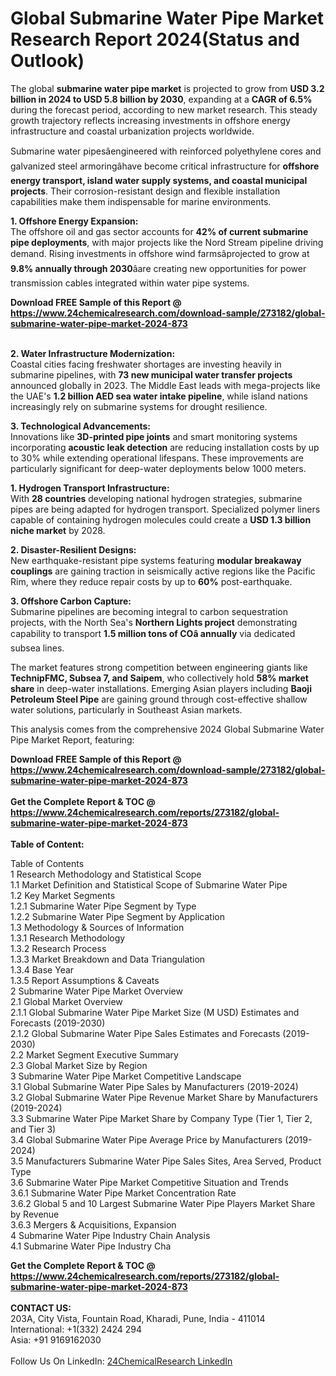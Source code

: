 <h1>Global Submarine Water Pipe Market Research Report 2024(Status and Outlook)</h1><p>The global <strong>submarine water pipe market</strong> is projected to grow from <strong>USD 3.2 billion in 2024 to USD 5.8 billion by 2030</strong>, expanding at a <strong>CAGR of 6.5%</strong> during the forecast period, according to new market research. This steady growth trajectory reflects increasing investments in offshore energy infrastructure and coastal urbanization projects worldwide.</p><p>Submarine water pipesâengineered with reinforced polyethylene cores and galvanized steel armoringâhave become critical infrastructure for <strong>offshore energy transport, island water supply systems, and coastal municipal projects</strong>. Their corrosion-resistant design and flexible installation capabilities make them indispensable for marine environments.</p><p><strong>1. Offshore Energy Expansion:</strong><br>
The offshore oil and gas sector accounts for <strong>42% of current submarine pipe deployments</strong>, with major projects like the Nord Stream pipeline driving demand. Rising investments in offshore wind farmsâprojected to grow at <strong>9.8% annually through 2030</strong>âare creating new opportunities for power transmission cables integrated within water pipe systems.</p><div><b>Download FREE Sample of this Report @ 
            <a href="https://www.24chemicalresearch.com/download-sample/273182/global-submarine-water-pipe-market-2024-873">
            https://www.24chemicalresearch.com/download-sample/273182/global-submarine-water-pipe-market-2024-873</a></b></div><br><p><strong>2. Water Infrastructure Modernization:</strong><br>
Coastal cities facing freshwater shortages are investing heavily in submarine pipelines, with <strong>73 new municipal water transfer projects</strong> announced globally in 2023. The Middle East leads with mega-projects like the UAE's <strong>1.2 billion AED sea water intake pipeline</strong>, while island nations increasingly rely on submarine systems for drought resilience.</p><p><strong>3. Technological Advancements:</strong><br>
Innovations like <strong>3D-printed pipe joints</strong> and smart monitoring systems incorporating <strong>acoustic leak detection</strong> are reducing installation costs by up to 30% while extending operational lifespans. These improvements are particularly significant for deep-water deployments below 1000 meters.</p><p><strong>1. Hydrogen Transport Infrastructure:</strong><br>
With <strong>28 countries</strong> developing national hydrogen strategies, submarine pipes are being adapted for hydrogen transport. Specialized polymer liners capable of containing hydrogen molecules could create a <strong>USD 1.3 billion niche market</strong> by 2028.</p><p><strong>2. Disaster-Resilient Designs:</strong><br>
New earthquake-resistant pipe systems featuring <strong>modular breakaway couplings</strong> are gaining traction in seismically active regions like the Pacific Rim, where they reduce repair costs by up to <strong>60%</strong> post-earthquake.</p><p><strong>3. Offshore Carbon Capture:</strong><br>
Submarine pipelines are becoming integral to carbon sequestration projects, with the North Sea's <strong>Northern Lights project</strong> demonstrating capability to transport <strong>1.5 million tons of COâ annually</strong> via dedicated subsea lines.</p><p>The market features strong competition between engineering giants like <strong>TechnipFMC, Subsea 7, and Saipem</strong>, who collectively hold <strong>58% market share</strong> in deep-water installations. Emerging Asian players including <strong>Baoji Petroleum Steel Pipe</strong> are gaining ground through cost-effective shallow water solutions, particularly in Southeast Asian markets.</p><p>This analysis comes from the comprehensive 2024 Global Submarine Water Pipe Market Report, featuring:
</p><div><b>Download FREE Sample of this Report @ 
            <a href="https://www.24chemicalresearch.com/download-sample/273182/global-submarine-water-pipe-market-2024-873">
            https://www.24chemicalresearch.com/download-sample/273182/global-submarine-water-pipe-market-2024-873</a></b></div><br><div><b>Get the Complete Report & TOC @ 
            <a href="https://www.24chemicalresearch.com/reports/273182/global-submarine-water-pipe-market-2024-873">
            https://www.24chemicalresearch.com/reports/273182/global-submarine-water-pipe-market-2024-873</a></b></div><br>
            <b>Table of Content:</b><p>Table of Contents<br />
1 Research Methodology and Statistical Scope<br />
1.1 Market Definition and Statistical Scope of Submarine Water Pipe<br />
1.2 Key Market Segments<br />
1.2.1 Submarine Water Pipe Segment by Type<br />
1.2.2 Submarine Water Pipe Segment by Application<br />
1.3 Methodology & Sources of Information<br />
1.3.1 Research Methodology<br />
1.3.2 Research Process<br />
1.3.3 Market Breakdown and Data Triangulation<br />
1.3.4 Base Year<br />
1.3.5 Report Assumptions & Caveats<br />
2 Submarine Water Pipe Market Overview<br />
2.1 Global Market Overview<br />
2.1.1 Global Submarine Water Pipe Market Size (M USD) Estimates and Forecasts (2019-2030)<br />
2.1.2 Global Submarine Water Pipe Sales Estimates and Forecasts (2019-2030)<br />
2.2 Market Segment Executive Summary<br />
2.3 Global Market Size by Region<br />
3 Submarine Water Pipe Market Competitive Landscape<br />
3.1 Global Submarine Water Pipe Sales by Manufacturers (2019-2024)<br />
3.2 Global Submarine Water Pipe Revenue Market Share by Manufacturers (2019-2024)<br />
3.3 Submarine Water Pipe Market Share by Company Type (Tier 1, Tier 2, and Tier 3)<br />
3.4 Global Submarine Water Pipe Average Price by Manufacturers (2019-2024)<br />
3.5 Manufacturers Submarine Water Pipe Sales Sites, Area Served, Product Type<br />
3.6 Submarine Water Pipe Market Competitive Situation and Trends<br />
3.6.1 Submarine Water Pipe Market Concentration Rate<br />
3.6.2 Global 5 and 10 Largest Submarine Water Pipe Players Market Share by Revenue<br />
3.6.3 Mergers & Acquisitions, Expansion<br />
4 Submarine Water Pipe Industry Chain Analysis<br />
4.1 Submarine Water Pipe Industry Cha</p><div><b>Get the Complete Report & TOC @ 
            <a href="https://www.24chemicalresearch.com/reports/273182/global-submarine-water-pipe-market-2024-873">
            https://www.24chemicalresearch.com/reports/273182/global-submarine-water-pipe-market-2024-873</a></b></div><br><b>CONTACT US:</b><br>
            203A, City Vista, Fountain Road, Kharadi, Pune, India - 411014<br>
            International: +1(332) 2424 294<br>
            Asia: +91 9169162030 <br><br>
            Follow Us On LinkedIn: <a href="https://www.linkedin.com/company/24chemicalresearch/">24ChemicalResearch LinkedIn</a>